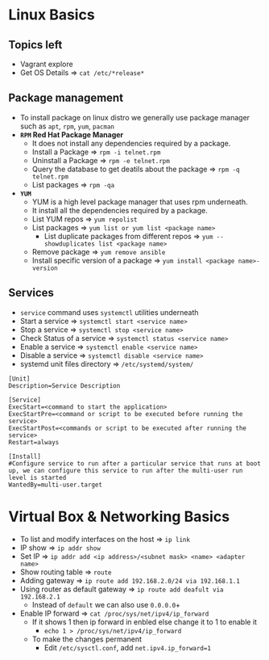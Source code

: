# Linux Basics
## Topics left
- Vagrant explore
- Get OS Details => `cat /etc/*release*`
## Package management
- To install package on linux distro we generally use package manager such as `apt`, `rpm`, `yum`, `pacman`
- **`RPM` Red Hat Package Manager**
	- It does not install any dependencies required by a package.
	- Install a Package => `rpm -i telnet.rpm`
	- Uninstall a Package => `rpm -e telnet.rpm`
	- Query the database to get deatils about the package => `rpm -q telnet.rpm`
	- List packages => `rpm -qa`
- **`YUM`** 
	- YUM is a high level package manager that uses rpm underneath.
	- It install all the dependencies required by a package.
	- List YUM repos => `yum repolist`
	- List packages => `yum list or yum list <package name>`
		- List duplicate packages from different repos => `yum --showduplicates list <package name>`
	- Remove package => `yum remove ansible`
	- Install specific version of a package => `yum install <package name>-version`
## Services
- `service` command uses `systemctl` utilities underneath
- Start a service => `systemctl start <service name>`
- Stop a service => `systemctl stop <service name>`
- Check Status of a service => `systemctl status <service name>`
- Enable a service => `systemctl enable <service name>`
- Disable a service => `systemctl disable <service name>`
- systemd unit files directory => `/etc/systemd/system/`
```
[Unit]
Description=Service Description

[Service]
ExecStart=<command to start the application>
ExecStartPre=<command or script to be executed before running the service>
ExecStartPost=<commands or script to be executed after running the service>
Restart=always

[Install]
#Configure service to run after a particular service that runs at boot up, we can configure this service to run after the multi-user run level is started
WantedBy=multi-user.target 
```
# Virtual Box & Networking Basics
- To list and modify interfaces on the host => `ip link`
- IP show => `ip addr show`
- Set IP => `ip addr add <ip address>/<subnet mask> <name> <adapter name>` 
- Show routing table  =>  `route`
- Adding gateway => `ip route add 192.168.2.0/24 via 192.168.1.1`
- Using router as default gateway => `ip route add deafult via 192.168.2.1`
	- Instead of `default` we can also use `0.0.0.0`+
- Enable IP forward => `cat /proc/sys/net/ipv4/ip_forward` 
	- If it shows 1 then ip forward in enbled else change it to 1 to enable it 
		- `echo 1 > /proc/sys/net/ipv4/ip_forward`
	- To make the changes permanent
		- Edit `/etc/sysctl.conf`, add `net.ipv4.ip_forward=1`